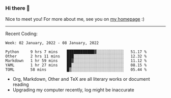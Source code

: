 ### Hi there 👋

Nice to meet you! For more about me, see you on [my homepage](https://jiayipan.me) :)

---

Recent Coding:
<!--START_SECTION:waka-->
```text
Week: 02 January, 2022 - 08 January, 2022

Python     9 hrs 7 mins    ████████████▓░░░░░░░░░░░░   51.17 % 
Other      2 hrs 11 mins   ███░░░░░░░░░░░░░░░░░░░░░░   12.32 % 
Markdown   1 hr 59 mins    ██▓░░░░░░░░░░░░░░░░░░░░░░   11.12 % 
YAML       1 hr 27 mins    ██░░░░░░░░░░░░░░░░░░░░░░░   08.15 % 
TOML       58 mins         █▒░░░░░░░░░░░░░░░░░░░░░░░   05.44 % 
```
<!--END_SECTION:waka-->
- Org, Markdown, Other and TeX are all literary works or document reading
- Upgrading my computer recently, log might be inaccurate
